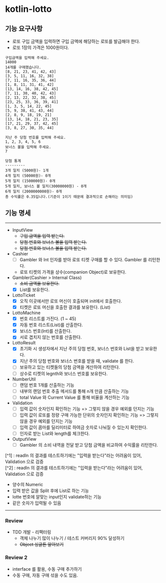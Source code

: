 # kotlin-lotto

## 기능 요구사항

- 로또 구입 금액을 입력하면 구입 금액에 해당하는 로또를 발급해야 한다.
- 로또 1장의 가격은 1000원이다.

```
구입금액을 입력해 주세요.
14000
14개를 구매했습니다.
[8, 21, 23, 41, 42, 43]
[3, 5, 11, 16, 32, 38]
[7, 11, 16, 35, 36, 44]
[1, 8, 11, 31, 41, 42]
[13, 14, 16, 38, 42, 45]
[7, 11, 30, 40, 42, 43]
[2, 13, 22, 32, 38, 45]
[23, 25, 33, 36, 39, 41]
[1, 3, 5, 14, 22, 45]
[5, 9, 38, 41, 43, 44]
[2, 8, 9, 18, 19, 21]
[13, 14, 18, 21, 23, 35]
[17, 21, 29, 37, 42, 45]
[3, 8, 27, 30, 35, 44]

지난 주 당첨 번호를 입력해 주세요.
1, 2, 3, 4, 5, 6
보너스 볼을 입력해 주세요.
7

당첨 통계
---------
3개 일치 (5000원)- 1개
4개 일치 (50000원)- 0개
5개 일치 (1500000원)- 0개
5개 일치, 보너스 볼 일치(30000000원) - 0개
6개 일치 (2000000000원)- 0개
총 수익률은 0.35입니다.(기준이 1이기 때문에 결과적으로 손해라는 의미임)
```

## 기능 명세

---

- InputView
    - ~~구입 금액을 입력 받는다.~~
    - ~~당첨 번호와 보너스 볼을 입력 받는다.~~
    - ~~당첨 번호와 보너스 볼을 입력 받는다.~~
- Cashier
    - [ ] Gambler 와 Int 인자를 받아 로또 티켓 구매를 할 수 있다. Gambler 를 리턴한다.
    - 로또 티켓의 가격을 상수(companion Object)로 보유한다.
- Gambler(Cashier > Internal Class)
    - ~~소비 금액을 보유한다.~~
    - [x] List<LottoTicket>를 보유한다.
- LottoTicket
    - [x] 오직 이곳에서만 로또 머신이 호출되며 init에서 호출한다.
    - [x] 티켓은 로또 머신을 호출한 결과를 보유한다. (List<Int>)
- LottoMachine
    - [x] 번호 리스트를 가진다. (1 ~ 45)
    - [x] 자동 번호 리스트(List<Int>)를 산출한다.
    - [x] 보너스 번호(Int)를 산출한다.
    - [x] 서로 겹치지 않는 번호를 산출한다.
- LottoResult
    - [x] 초기화 시 생성자에서 지난 주의 당첨 번호, 보너스 번호와 List<LottoTicket>을 받고 보유한다.
    - [x] 지난 주의 당첨 번호와 보너스 번호를 받을 때, validate 를 한다.
    - [ ] 보유하고 있는 티켓들의 당첨 금액을 계산하여 리턴한다.
    - [ ] 상수로 티켓의 legnth와 보너스 번호를 보유한다.
- NumberUtil
    - [ ] 랜덤 번호 1개를 산출하는 기능
    - [ ] 내부의 랜덤 번호 추출 메서드를 통해 n개 만큼 산출하는 기능
    - [ ] total Value 와 Current Value 를 통해 비율을 계산하는 기능
- Validation
    - [ ] 입력 값이 숫자인지 확인하는 기능 => 그렇지 않을 경우 예외를 던지는 기능
    - [ ] 입력 값이 로또를 정량 구매 가능한 단위의 숫자인지 확인하는 기능 => 그렇지 않을 경우 예외를 던지는 기능
    - [ ] 입력 값이 콤마를 딜리미터로 하여금 숫자로 나눠질 수 있는지 확인한다.
    - [ ] 인자로 받는 List<Int>와 length를 체크한다.
- OutputView
    - [ ] Gambler 의 소비 내역을 전달 받고 당첨 금액을 비교하여 수익률을 리턴한다.

[^1] : readln 의 결과를 테스트하기에는 "입력을 받는다"라는 어려움이 있어, Validation 으로 검증  
[^2] : readln 의 결과를 테스트하기에는 "입력을 받는다"라는 어려움이 있어, Validation 으로 검증

- 양수의 Numeric
- 입력 받은 값을 Split 후에 List<Int>로 하는 기능
- lotte 번호에 알맞는 input인지 validate하는 기능
- 같은 숫자가 입력될 수 있음

---

### Review
- TDD 개발 - 리팩터링 
  - 객체 나누기 많이 나누기 / 테스트 커버리지 90% 달성하기
  - ~~Object 싱글톤 알아보기~~

### Review 2

- interface 를 활용, 수동 구매 추가하기
- 수동 구매, 자동 구매 섞을 수도 있음.
